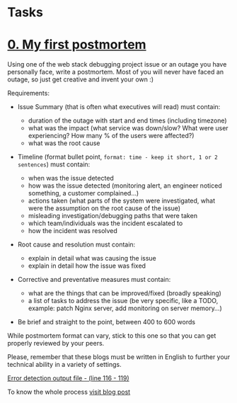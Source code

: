 # Tasks
# [0. My first postmortem](https://www.linkedin.com/pulse/how-i-resolved-wordpress-website-experiencing-500-internal-ibrahim-ix52f)

Using one of the web stack debugging project issue or an outage you have personally face, write a postmortem. Most of you will never have faced an outage, so just get creative and invent your own :)

Requirements:

- Issue Summary (that is often what executives will read) must contain:
  - duration of the outage with start and end times (including timezone)
  - what was the impact (what service was down/slow? What were user experiencing? How many % of the users were affected?)
  - what was the root cause


- Timeline (format bullet point, `format: time - keep it short, 1 or 2 sentences`) must contain:
  - when was the issue detected
  - how was the issue detected (monitoring alert, an engineer noticed something, a customer complained…)
  - actions taken (what parts of the system were investigated, what were the assumption on the root cause of the issue)
  - misleading investigation/debugging paths that were taken
  - which team/individuals was the incident escalated to
  - how the incident was resolved


- Root cause and resolution must contain:

  - explain in detail what was causing the issue
  - explain in detail how the issue was fixed


- Corrective and preventative measures must contain:

  - what are the things that can be improved/fixed (broadly speaking)
  - a list of tasks to address the issue (be very specific, like a TODO, example: patch Nginx server, add monitoring on server memory…)

- Be brief and straight to the point, between 400 to 600 words

While postmortem format can vary, stick to this one so that you can get properly reviewed by your peers.

Please, remember that these blogs must be written in English to further your technical ability in a variety of settings.

[Error detection output file - (line 116 - 119)](https://github.com/Bello-Ibrahm/alx-system_engineering-devops/blob/master/0x19-postmortem/errors_log/Error_output)

To know the whole process [visit blog post](https://www.linkedin.com/pulse/how-i-resolved-wordpress-website-experiencing-500-internal-ibrahim-ix52f)